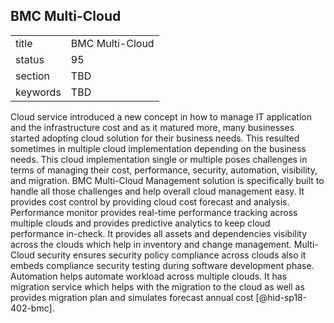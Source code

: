 ## BMC Multi-Cloud


|          |                 |
| -------- | --------------- |
| title    | BMC Multi-Cloud |
| status   | 95              |
| section  | TBD             |
| keywords | TBD             |




Cloud service introduced a new concept in how to manage IT application
and the infrastructure cost and as it matured more, many businesses
started adopting cloud solution for their business needs. This resulted
sometimes in multiple cloud implementation depending on the business
needs. This cloud implementation single or multiple poses challenges in
terms of managing their cost, performance, security, automation,
visibility, and migration. BMC Multi-Cloud Management solution is
specifically built to handle all those challenges and help overall cloud
management easy. It provides cost control by providing cloud cost
forecast and analysis. Performance monitor provides real-time
performance tracking across multiple clouds and provides predictive
analytics to keep cloud performance in-check. It provides all assets and
dependencies visibility across the clouds which help in inventory and
change management. Multi-Cloud security ensures security policy
compliance across clouds also it embeds compliance security testing
during software development phase. Automation helps automate workload
across multiple clouds. It has migration service which helps with the
migration to the cloud as well as provides migration plan and simulates
forecast annual cost [@hid-sp18-402-bmc].

